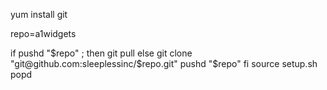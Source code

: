 
yum install git

repo=a1widgets

if pushd "$repo" ; then
	git pull
else
	git clone "git@github.com:sleeplessinc/$repo.git"
	pushd "$repo"
fi
source setup.sh
popd



